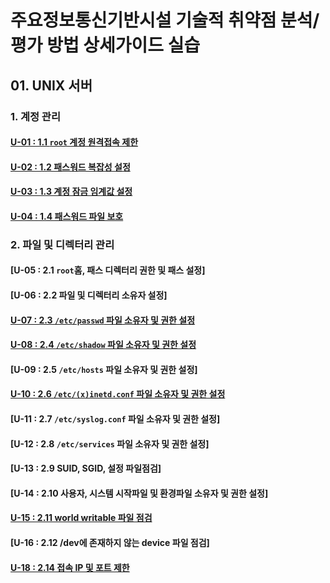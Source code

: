 # 주요정보통신기반시설 기술적 취약점 분석/평가 방법 상세가이드 실습

## 01. UNIX 서버
### 1. 계정 관리
#### [U-01 : 1.1 `root` 계정 원격접속 제한](root.md)
#### [U-02 : 1.2 패스워드 복잡성 설정](pwquality.md)
#### [U-03 : 1.3 계정 잠금 임계값 설정](lockout.md)
#### [U-04 : 1.4 패스워드 파일 보호](pwconv.md)

### 2. 파일 및 디렉터리 관리
#### [U-05 : 2.1 `root`홈, 패스 디렉터리 권한 및 패스 설정]
#### [U-06 : 2.2 파일 및 디렉터리 소유자 설정]
#### [U-07 : 2.3 `/etc/passwd` 파일 소유자 및 권한 설정](passwd.md)
#### [U-08 : 2.4 `/etc/shadow` 파일 소유자 및 권한 설정](shadow.md)
#### [U-09 : 2.5 `/etc/hosts` 파일 소유자 및 권한 설정]
#### [U-10 : 2.6 `/etc/(x)inetd.conf` 파일 소유자 및 권한 설정](xinetd.md)
#### [U-11 : 2.7 `/etc/syslog.conf` 파일 소유자 및 권한 설정]
#### [U-12 : 2.8 `/etc/services` 파일 소유자 및 권한 설정]
#### [U-13 : 2.9 SUID, SGID, 설정 파일점검]
#### [U-14 : 2.10 사용자, 시스템 시작파일 및 환경파일 소유자 및 권한 설정]
#### [U-15 : 2.11 world writable 파일 점검](worldwritable.md)
#### [U-16 : 2.12 /dev에 존재하지 않는 device 파일 점검]
#### [U-18 : 2.14 접속 IP 및 포트 제한](ufw.md)